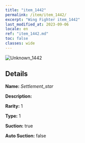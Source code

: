 ```yaml
---
title: "item_1442"
permalink: /item/item_1442/
excerpt: "Wing Fighter item_1442"
last_modified_at: 2023-09-06
locale: en
ref: "item_1442.md"
toc: false
classes: wide
---
```



 ![Unknown_1442](/images/item/Settlement_star_p.png)



## Details

 **Name:** *Settlement_star* 

 **Description:** 

 **Rarity:** 1 

 **Type:** 1 

 **Suction:** true 

 **Auto Suction:** false 


